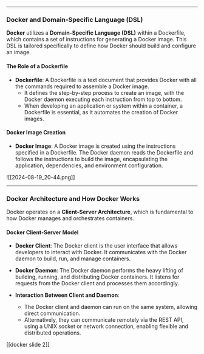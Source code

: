 
------

### Docker and Domain-Specific Language (DSL)

**Docker** utilizes a **Domain-Specific Language (DSL)** within a Dockerfile, which contains a set of instructions for generating a Docker image. This DSL is tailored specifically to define how Docker should build and configure an image.

#### The Role of a Dockerfile

- **Dockerfile**: A Dockerfile is a text document that provides Docker with all the commands required to assemble a Docker image.
    - It defines the step-by-step process to create an image, with the Docker daemon executing each instruction from top to bottom.
    - When developing an application or system within a container, a Dockerfile is essential, as it automates the creation of Docker images.

#### Docker Image Creation

- **Docker Image**: A Docker image is created using the instructions specified in a Dockerfile. The Docker daemon reads the Dockerfile and follows the instructions to build the image, encapsulating the application, dependencies, and environment configuration.

![[2024-08-19_20-44.png]]

---

### Docker Architecture and How Docker Works

Docker operates on a **Client-Server Architecture**, which is fundamental to how Docker manages and orchestrates containers.

#### Docker Client-Server Model

- **Docker Client**: The Docker client is the user interface that allows developers to interact with Docker. It communicates with the Docker daemon to build, run, and manage containers.
    
- **Docker Daemon**: The Docker daemon performs the heavy lifting of building, running, and distributing Docker containers. It listens for requests from the Docker client and processes them accordingly.
    
- **Interaction Between Client and Daemon**:
    
    - The Docker client and daemon can run on the same system, allowing direct communication.
    - Alternatively, they can communicate remotely via the REST API, using a UNIX socket or network connection, enabling flexible and distributed operations.

[[docker slide 2]]